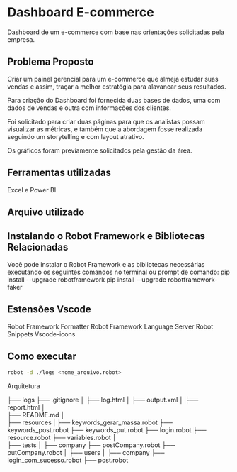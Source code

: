 # Dashboard E-commerce #
Dashboard de um e-commerce com base nas orientações solicitadas pela empresa.


## Problema Proposto ##
Criar um painel gerencial para um e-commerce que almeja estudar suas vendas e assim, traçar a melhor estratégia para alavancar seus resultados.

Para criação do Dashboard foi fornecida duas bases de dados, uma com dados de vendas e outra com informações dos clientes.

Foi solicitado para criar duas páginas para que os analistas possam visualizar as métricas, e também que a abordagem fosse realizada seguindo um storytelling e com layout atrativo.

Os gráficos foram previamente solicitados pela gestão da área.


## Ferramentas utilizadas ##
Excel e Power BI


## Arquivo utilizado ##


## Instalando o Robot Framework e Bibliotecas Relacionadas ##
Você pode instalar o Robot Framework e as bibliotecas necessárias executando os seguintes comandos no terminal ou prompt de comando:
pip install --upgrade robotframework
pip install --upgrade robotframework-faker

## Estensões Vscode ##
Robot Framework Formatter 
Robot Framework Language Server
Robot Snippets
Vscode-icons

## Como executar ##
```bash
robot -d ./logs <nome_arquivo.robot>
```

Arquitetura

├── logs
    ├── .gitignore
│   ├── log.html
│   ├── output.xml
│   ├── report.html
│   
├── README.md
│   
├── resources
|   ├── keywords_gerar_massa.robot
    ├── keywords_post.robot
    ├── keywords_put.robot
    ├── login.robot
    ├── resource.robot
    ├── variables.robot
│   
├── tests
│   ├── company
        ├── postCompany.robot
        ├── putCompany.robot
│
├── users
│   ├── company
        ├── login_com_sucesso.robot
        ├── post.robot
